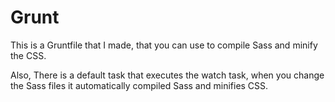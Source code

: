 # Grunt

This is a Gruntfile that I made, that you can use to compile Sass and minify the CSS.

Also, There is a default task that executes the watch task, when you change the Sass files it automatically compiled Sass and minifies CSS.